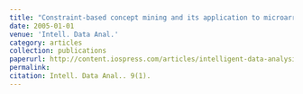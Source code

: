 ```yaml
---
title: "Constraint-based concept mining and its application to microarray data analysis"
date: 2005-01-01
venue: 'Intell. Data Anal.'
category: articles
collection: publications
paperurl: http://content.iospress.com/articles/intelligent-data-analysis/ida00196
permalink: 
citation: Intell. Data Anal.. 9(1).
---
```

